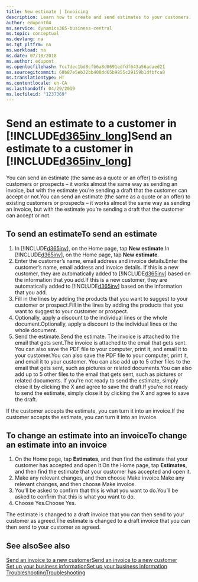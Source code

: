 ```yaml
---
title: New estimate | Invoicing
description: Learn how to create and send estimates to your customers. If they accept the offer, you can easily turn the quote into an invoice.
author: edupont04
ms.service: dynamics365-business-central
ms.topic: conceptual
ms.devlang: na
ms.tgt_pltfrm: na
ms.workload: na
ms.date: 07/18/2018
ms.author: edupont
ms.openlocfilehash: 7cc7dec1bd8cfb6a8d0691edfdf643a56adaed21
ms.sourcegitcommit: 60b87e5eb32bb408dd65b9855c29159b1dfbfca8
ms.translationtype: HT
ms.contentlocale: en-CA
ms.lasthandoff: 04/29/2019
ms.locfileid: "1237369"
---
```

# <a name="send-an-estimate-to-a-customer-in-included365invlongincludesd365invlongmd"></a><span data-ttu-id="64aa9-104">Send an estimate to a customer in [!INCLUDE[d365inv_long](includes/d365inv_long.md)]</span><span class="sxs-lookup"><span data-stu-id="64aa9-104">Send an estimate to a customer in [!INCLUDE[d365inv_long](includes/d365inv_long.md)]</span></span>
<span data-ttu-id="64aa9-105">You can send an estimate (the same as a quote or an offer) to existing customers or prospects – it works almost the same way as sending an invoice, but with the estimate you’re sending a draft that the customer can accept or not.</span><span class="sxs-lookup"><span data-stu-id="64aa9-105">You can send an estimate (the same as a quote or an offer) to existing customers or prospects – it works almost the same way as sending an invoice, but with the estimate you’re sending a draft that the customer can accept or not.</span></span>  

## <a name="to-send-an-estimate"></a><span data-ttu-id="64aa9-106">To send an estimate</span><span class="sxs-lookup"><span data-stu-id="64aa9-106">To send an estimate</span></span>
1. <span data-ttu-id="64aa9-107">In [!INCLUDE[d365inv](includes/d365inv.md)], on the Home page, tap **New estimate**.</span><span class="sxs-lookup"><span data-stu-id="64aa9-107">In [!INCLUDE[d365inv](includes/d365inv.md)], on the Home page, tap **New estimate**.</span></span>
2. <span data-ttu-id="64aa9-108">Enter the customer’s name, email address and invoice details.</span><span class="sxs-lookup"><span data-stu-id="64aa9-108">Enter the customer’s name, email address and invoice details.</span></span> <span data-ttu-id="64aa9-109">If this is a new customer, they are automatically added to [!INCLUDE[d365inv](includes/d365inv.md)] based on the information that you add.</span><span class="sxs-lookup"><span data-stu-id="64aa9-109">If this is a new customer, they are automatically added to [!INCLUDE[d365inv](includes/d365inv.md)] based on the information that you add.</span></span>  
3. <span data-ttu-id="64aa9-110">Fill in the lines by adding the products that you want to suggest to your customer or prospect.</span><span class="sxs-lookup"><span data-stu-id="64aa9-110">Fill in the lines by adding the products that you want to suggest to your customer or prospect.</span></span>  
4. <span data-ttu-id="64aa9-111">Optionally, apply a discount to the individual lines or the whole document.</span><span class="sxs-lookup"><span data-stu-id="64aa9-111">Optionally, apply a discount to the individual lines or the whole document.</span></span>  
4. <span data-ttu-id="64aa9-112">Send the estimate.</span><span class="sxs-lookup"><span data-stu-id="64aa9-112">Send the estimate.</span></span> <span data-ttu-id="64aa9-113">The invoice is attached to the email that gets sent.</span><span class="sxs-lookup"><span data-stu-id="64aa9-113">The invoice is attached to the email that gets sent.</span></span> <span data-ttu-id="64aa9-114">You can also save the PDF file to your computer, print it, and email it to your customer.</span><span class="sxs-lookup"><span data-stu-id="64aa9-114">You can also save the PDF file to your computer, print it, and email it to your customer.</span></span> <span data-ttu-id="64aa9-115">You can also add up to 5 other files to the email that gets sent, such as pictures or related documents.</span><span class="sxs-lookup"><span data-stu-id="64aa9-115">You can also add up to 5 other files to the email that gets sent, such as pictures or related documents.</span></span> <span data-ttu-id="64aa9-116">If you're not ready to send the estimate, simply close it by clicking the X and agree to save the draft.</span><span class="sxs-lookup"><span data-stu-id="64aa9-116">If you're not ready to send the estimate, simply close it by clicking the X and agree to save the draft.</span></span>  

<span data-ttu-id="64aa9-117">If the customer accepts the estimate, you can turn it into an invoice.</span><span class="sxs-lookup"><span data-stu-id="64aa9-117">If the customer accepts the estimate, you can turn it into an invoice.</span></span>

## <a name="to-change-an-estimate-into-an-invoice"></a><span data-ttu-id="64aa9-118">To change an estimate into an invoice</span><span class="sxs-lookup"><span data-stu-id="64aa9-118">To change an estimate into an invoice</span></span>
1. <span data-ttu-id="64aa9-119">On the Home page, tap **Estimates**, and then find the estimate that your customer has accepted and open it.</span><span class="sxs-lookup"><span data-stu-id="64aa9-119">On the Home page, tap **Estimates**, and then find the estimate that your customer has accepted and open it.</span></span>  
2. <span data-ttu-id="64aa9-120">Make any relevant changes, and then choose Make invoice.</span><span class="sxs-lookup"><span data-stu-id="64aa9-120">Make any relevant changes, and then choose Make invoice.</span></span>  
3. <span data-ttu-id="64aa9-121">You’ll be asked to confirm that this is what you want to do.</span><span class="sxs-lookup"><span data-stu-id="64aa9-121">You’ll be asked to confirm that this is what you want to do.</span></span>  
4. <span data-ttu-id="64aa9-122">Choose Yes.</span><span class="sxs-lookup"><span data-stu-id="64aa9-122">Choose Yes.</span></span>  

<span data-ttu-id="64aa9-123">The estimate is changed to a draft invoice that you can then send to your customer as agreed.</span><span class="sxs-lookup"><span data-stu-id="64aa9-123">The estimate is changed to a draft invoice that you can then send to your customer as agreed.</span></span>  

## <a name="see-also"></a><span data-ttu-id="64aa9-124">See also</span><span class="sxs-lookup"><span data-stu-id="64aa9-124">See also</span></span>
[<span data-ttu-id="64aa9-125">Send an invoice to a new customer</span><span class="sxs-lookup"><span data-stu-id="64aa9-125">Send an invoice to a new customer</span></span>](send-invoice.md)  
[<span data-ttu-id="64aa9-126">Set up your business information</span><span class="sxs-lookup"><span data-stu-id="64aa9-126">Set up your business information</span></span>](set-up-business-profile.md)  
[<span data-ttu-id="64aa9-127">Troubleshooting</span><span class="sxs-lookup"><span data-stu-id="64aa9-127">Troubleshooting</span></span>](about-troubleshooting.md)  
